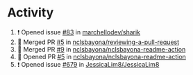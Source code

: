 # Activity
<!--START_SECTION:activity-->
1. ❗️ Opened issue [#83](https://github.com/marchellodev/sharik/issues/83) in [marchellodev/sharik](https://github.com/marchellodev/sharik)
2. 🎉 Merged PR [#5](https://github.com/nclsbayona/reviewing-a-pull-request/pull/5) in [nclsbayona/reviewing-a-pull-request](https://github.com/nclsbayona/reviewing-a-pull-request)
3. 🎉 Merged PR [#9](https://github.com/nclsbayona/nclsbayona-readme-action/pull/9) in [nclsbayona/nclsbayona-readme-action](https://github.com/nclsbayona/nclsbayona-readme-action)
4. 💪 Opened PR [#5](https://github.com/nclsbayona/nclsbayona-readme-action/pull/5) in [nclsbayona/nclsbayona-readme-action](https://github.com/nclsbayona/nclsbayona-readme-action)
5. ❗️ Opened issue [#679](https://github.com/JessicaLim8/JessicaLim8/issues/679) in [JessicaLim8/JessicaLim8](https://github.com/JessicaLim8/JessicaLim8)
<!--END_SECTION:activity-->
